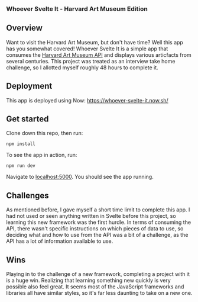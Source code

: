 ### Whoever Svelte It - Harvard Art Museum Edition

## Overview

Want to visit the Harvard Art Museum, but don't have time? Well this app has you somewhat covered! Whoever Svelte It is a simple app that consumes the [Harvard Art Museum API](https://github.com/harvardartmuseums/api-docs) and displays various articfacts from several centuries. This project was treated as an interview take home challenge, so I allotted myself roughly 48 hours to complete it. 

## Deployment
This app is deployed using Now: https://whoever-svelte-it.now.sh/


## Get started

Clone down this repo, then run:

```
npm install
```

To see the app in action, run:

```
npm run dev
```

Navigate to [localhost:5000](http://localhost:5000). You should see the app running.

## Challenges
As mentioned before, I gave myself a short time limit to complete this app. I had not used or seen anything written in Svelte before this project, so learning this new framework was the first hurdle. In terms of consuming the API, there wasn't specific instructions on which pieces of data to use, so deciding what and how to use from the API was a bit of a challenge, as the API has a lot of information available to use. 

## Wins
Playing in to the challenge of a new framework, completing a project with it is a huge win. Realizing that learning something new quickly is very possible also feel great. It seems most of the JavaScript frameworks and libraries all have similar styles, so it's far less daunting to take on a new one. 
